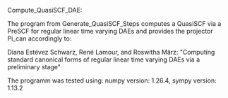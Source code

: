 Compute_QuasiSCF_DAE:

The program from Generate_QuasiSCF_Steps computes a QuasiSCF via a PreSCF for 
regular linear time varying DAEs and provides the 
projector Pi_can accordingly to:

Diana Estévez Schwarz, René Lamour, and Roswitha März: 
   "Computing standard canonical forms of regular linear
   time varying DAEs via a preliminary stage"

The programm was tested using: numpy version: 1.26.4, sympy version: 1.13.2
